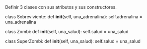 Definir 3 clases con sus atributos y sus constructores.

class Sobreviviente:
  def __init__(self, una_adrenalina):
    self.adrenalina = una_adrenalina

class Zombi:
  def __init__(self, una_salud):
    self.salud = una_salud

class SuperZombi:
  def __init__(self, una_salud):
    self.salud = una_salud